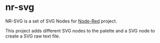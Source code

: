 nr-svg
======

NR-SVG is a set of  SVG Nodes for [Node-Red](http://nodered.org/) project.

This project adds different SVG nodes to the palette and a SVG node to create a SVG raw text file. 
